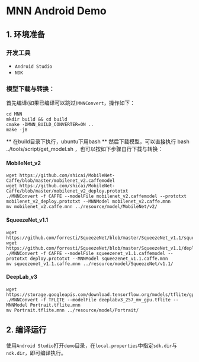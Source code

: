 # MNN Android Demo

## 1. 环境准备

### 开发工具
- `Android Studio`
- `NDK`

### 模型下载与转换：
首先编译(如果已编译可以跳过)`MNNConvert`，操作如下：
```
cd MNN
mkdir build && cd build
cmake -DMNN_BUILD_CONVERTER=ON ..
make -j8
```


** 在build目录下执行，ubuntu下用bash **
然后下载模型，可以直接执行 bash ../tools/script/get_model.sh ，也可以按如下步骤自行下载与转换：
#### MobileNet_v2
```
wget https://github.com/shicai/MobileNet-Caffe/blob/master/mobilenet_v2.caffemodel
wget https://github.com/shicai/MobileNet-Caffe/blob/master/mobilenet_v2_deploy.prototxt
./MNNConvert -f CAFFE --modelFile mobilenet_v2.caffemodel --prototxt mobilenet_v2_deploy.prototxt --MNNModel mobilenet_v2.caffe.mnn
mv mobilenet_v2.caffe.mnn ../resource/model/MobileNet/v2/
```

#### SqueezeNet_v1.1
```
wget https://github.com/forresti/SqueezeNet/blob/master/SqueezeNet_v1.1/squeezenet_v1.1.caffemodel
wget https://github.com/forresti/SqueezeNet/blob/master/SqueezeNet_v1.1/deploy.prototxt
./MNNConvert -f CAFFE --modelFile squeezenet_v1.1.caffemodel --prototxt deploy.prototxt --MNNModel squeezenet_v1.1.caffe.mnn
mv squeezenet_v1.1.caffe.mnn ../resource/model/SqueezeNet/v1.1/
```
#### DeepLab_v3
```
wget https://storage.googleapis.com/download.tensorflow.org/models/tflite/gpu/deeplabv3_257_mv_gpu.tflite
./MNNConvert -f TFLITE --modelFile deeplabv3_257_mv_gpu.tflite --MNNModel Portrait.tflite.mnn
mv Portrait.tflite.mnn ../resource/model/Portrait/
```

## 2. 编译运行

使用`Android Studio`打开`demo`目录，在`local.properties`中指定`sdk.dir`与`ndk.dir`，即可编译执行。
